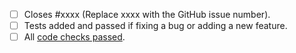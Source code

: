 - [ ] Closes #xxxx (Replace xxxx with the GitHub issue number).
- [ ] Tests added and passed if fixing a bug or adding a new feature.
- [ ] All [code checks passed](https://github.com/gventuri/pandas-ai/blob/main/CONTRIBUTING.md#-testing).
